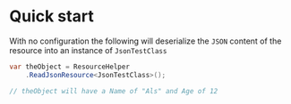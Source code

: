 # Quick start

With no configuration the following will deserialize the `JSON` content of the resource into an instance of `JsonTestClass`

```csharp { data-fiddle="ygBBBD" }
var theObject = ResourceHelper
    .ReadJsonResource<JsonTestClass>();

// theObject will have a Name of "Als" and Age of 12
```